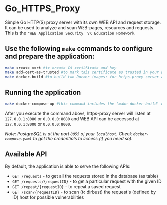 # Go_HTTPS_Proxy
Simple Go HTTP(S) proxy server with its own WEB API and request storage. It can be used to analyze and scan WEB-pages, resources and requests.
This is the ```'WEB Application Security' VK Education Homework```.


## Use the following ```make``` commands to configure and prepare the application:
```bash
make create-cert #to create CA certificate and key
make add-cert-as-trusted #to mark this certificate as trusted in your Linux OS
make docker-build #to build two Docker images: for https-proxy server and its scanning API
```


## Running the application
```bash
make docker-compose-up #this command includes the 'make docker-build' one. Use it to build all the necessary images and run the application in Docker containers
```
After you execute the command above, https-proxy server will listen at ```127.0.0.1:8080``` or ```0.0.0.0:8080``` and WEB API can be accessed at ```127.0.0.1:8000``` or ```0.0.0.0:8000```.

*Note: PostgreSQL is at the port ```8055``` of your ```localhost```. Check ```docker-compose.yaml``` to get the credentials to access (if you need so).*


## Available API
By default, the application is able to serve the following APIs:
* ```GET /requests``` - to get all the requests stored in the database (as table)
* ```GET /requests/{requestID}``` - to get a particular request with the given ID
* ```GET /repeat/{requestID}``` - to repeat a saved request
* ```GET /scan/{requestID}``` - to scan (to dirbust) the request's (defined by ID) host for possible vulnerabilities
